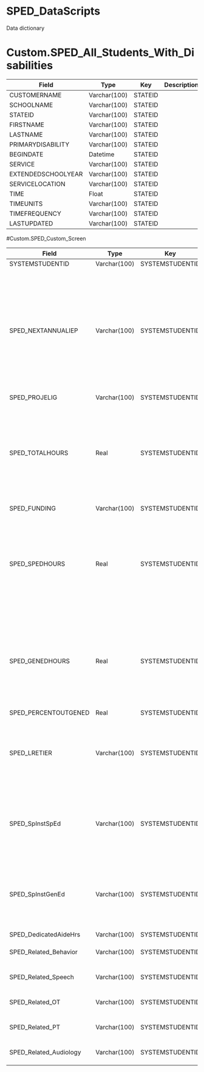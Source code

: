 # SPED_DataScripts
Data dictionary

# Custom.SPED_All_Students_With_Disabilities

| Field              | Type         | Key     | Description | Notes |
|--------------------|--------------|---------|-------------|-------|
| CUSTOMERNAME       | Varchar(100) | STATEID |             |       |
| SCHOOLNAME         | Varchar(100) | STATEID |             |       |
| STATEID            | Varchar(100) | STATEID |             |       |
| FIRSTNAME          | Varchar(100) | STATEID |             |       |
| LASTNAME           | Varchar(100) | STATEID |             |       |
| PRIMARYDISABILITY  | Varchar(100) | STATEID |             |       |
| BEGINDATE          | Datetime     | STATEID |             |       |
| SERVICE            | Varchar(100) | STATEID |             |       |
| EXTENDEDSCHOOLYEAR | Varchar(100) | STATEID |             |       |
| SERVICELOCATION    | Varchar(100) | STATEID |             |       |
| TIME               | Float        | STATEID |             |       |
| TIMEUNITS          | Varchar(100) | STATEID |             |       |
| TIMEFREQUENCY      | Varchar(100) | STATEID |             |       |
| LASTUPDATED        | Varchar(100) | STATEID |             |       |

#Custom.SPED_Custom_Screen

| Field              | Type         | Key     | Description | Notes |
|--------------------|--------------|---------|-------------|-------|
| SYSTEMSTUDENTID       | Varchar(100) | SYSTEMSTUDENTID |             |       |
| SPED_NEXTANNUALIEP         | Varchar(100) | SYSTEMSTUDENTID |This is the IEP End Date field in the SLED report, which is 364 days after the IEP beginning date. Should be the same as the "IEP End" column in SEDS - reflects when it's due in SEDS             |       |
| SPED_PROJELIG            | Varchar(100) | SYSTEMSTUDENTID |             |       |
| SPED_TOTALHOURS          | Real | SYSTEMSTUDENTID |Represents ALL SPED hours (instruction support in Gen Ed and SPED settings, related services, and dedicated aide hours)             |       |
| SPED_FUNDING           | Varchar(100) | SYSTEMSTUDENTID |             |       |
| SPED_SPEDHOURS  | Real | SYSTEMSTUDENTID | Represents total SPED hours outside of Gen Ed setting (instructional support in SPED settings (pullout), related services)            |       |
| SPED_GENEDHOURS          | Real     | SYSTEMSTUDENTID |Represents total SPED hours inside of Gen Ed setting (instructional support in Gen Ed settings (push-in), related services)             |       |
| SPED_PERCENTOUTGENED            | Real | SYSTEMSTUDENTID |             |Total/32.5       |
| SPED_LRETIER | Varchar(100) | SYSTEMSTUDENTID |             |Total/32.5; Tier A (80+% Gen Ed), Tier B (40-79% Gen Ed), Tier C (0-39% Gen Ed)       |
| SPED_SpInstSpEd    | Varchar(100) | SYSTEMSTUDENTID |Represents instructional support hours in SPED settings (not including related services)              |Kept in hours/week format       |
| SPED_SpInstGenEd               | Varchar(100)        | SYSTEMSTUDENTID |Represents instructional support hours in Gen Ed settings (not including related services)              |Kept in hours/week format       |
| SPED_DedicatedAideHrs          | Varchar(100) | SYSTEMSTUDENTID |             |       |
| SPED_Related_Behavior      | Varchar(100) | SYSTEMSTUDENTID |             |Keep in min/month format       |
| SPED_Related_Speech        | Varchar(100) | SYSTEMSTUDENTID |             |Keep in min/month format       |
| SPED_Related_OT          | Varchar(100) | SYSTEMSTUDENTID |             |Keep in min/month format       |
| SPED_Related_PT      | Varchar(100) | SYSTEMSTUDENTID |             |Keep in min/month format       |
| SPED_Related_Audiology        | Varchar(100) | SYSTEMSTUDENTID |             |Keep in min/month format       |
